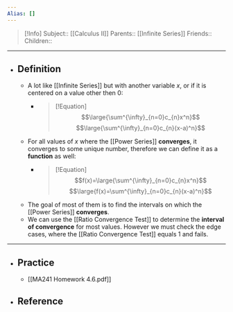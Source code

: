 ```yaml
---
Alias: []
---
```

> [!Info]
> Subject:: [[Calculus II]]
> Parents:: [[Infinite Series]]
> Friends:: 
> Children:: 
---
- ## Definition
	- A lot like [[Infinite Series]] but with another variable $x$, or if it is centered on a value other then $0$:
		- > [!Equation]
		  > $$\large{\sum^{\infty}_{n=0}c_{n}x^n}$$
		  > $$\large{\sum^{\infty}_{n=0}c_{n}(x-a)^n}$$
	- For all values of $x$ where the [[Power Series]] **converges**, it converges to some unique number, therefore we can define it as a **function** as well:
		- > [!Equation]
		  > $$f(x)=\large{\sum^{\infty}_{n=0}c_{n}x^n}$$
		  > $$\large{f(x)=\sum^{\infty}_{n=0}c_{n}(x-a)^n}$$
	- The goal of most of them is to find the intervals on which the [[Power Series]] **converges**.
	- We can use the [[Ratio Convergence Test]] to determine the **interval of convergence** for most values. However we must check the edge cases, where the [[Ratio Convergence Test]] equals $1$ and fails.
---
- ## Practice
	- [[MA241 Homework 4.6.pdf]]
- ## Reference